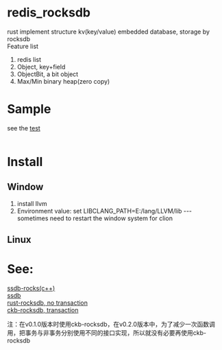 # redis_rocksdb
rust implement structure kv(key/value) embedded database, storage by rocksdb      
Feature list  
1. redis list
2. Object, key+field
3. ObjectBit, a bit object 
4. Max/Min binary heap(zero copy)
# Sample
see the [test](./tests/_redis_rocksdb/test_list_impl.rs)
```rust

```
# Install
## Window
1. install llvm
2. Environment value: set LIBCLANG_PATH=E:/lang/LLVM/lib  --- sometimes need to restart the window system for clion
## Linux


# See:

[ssdb-rocks(c++)](https://github.com/ansoda/ssdb-rocksdb)  
[ssdb](https://ssdb.io/zh_cn/)  
[rust-rocksdb, no transaction](https://github.com/rust-rocksdb/rust-rocksdb)  
[ckb-rocksdb, transaction](https://github.com/nervosnetwork/rust-rocksdb)  

注：在v0.1.0版本时使用ckb-rocksdb，在v0.2.0版本中，为了减少一次函数调用，把事务与非事务分别使用不同的接口实现，所以就没有必要再使用ckb-rocksdb  